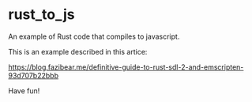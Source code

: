# rust_to_js

An example of Rust code that compiles to javascript.

This is an example described in this artice:

https://blog.fazibear.me/definitive-guide-to-rust-sdl-2-and-emscripten-93d707b22bbb

Have fun!
